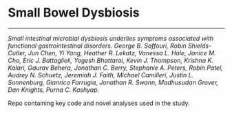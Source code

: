 # Small Bowel Dysbiosis
-----
*Small intestinal microbial dysbiosis underlies symptoms associated with functional gastrointestinal disorders.*
_George B. Saffouri, Robin Shields-Cutler, Jun Chen, Yi Yang, Heather R. Lekatz, Vanessa L. Hale, Janice M. Cho, Eric J. Battaglioli, Yogesh Bhattarai, Kevin J. Thompson, Krishna K. Kalari, Gaurav Behera, Jonathan C. Berry, Stephanie A. Peters, Robin Patel, Audrey N. Schuetz, Jeremiah J. Faith, Michael Camilleri, Justin L. Sonnenburg, Gianrico Farrugia, Jonathan R. Swann, Madhusudan Grover, Dan Knights, Purna C. Kashyap._

Repo containing key code and novel analyses used in the study.

